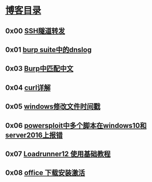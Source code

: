 # [博客目录](https://runshell.github.io)

## 0x00 [SSH隧道转发](https://runshell.github.io/docs/SSH%E9%9A%A7%E9%81%93%E8%BD%AC%E5%8F%91.html)

## 0x01 [burp suite中的dnslog](https://runshell.github.io/docs/burp%20suite%e4%b8%ad%e7%9a%84dnslog.html)

## 0x03 [Burp中匹配中文](https://runshell.github.io/docs/Burp%e4%b8%ad%e5%8c%b9%e9%85%8d%e4%b8%ad%e6%96%87.html)

## 0x04 [curl详解](https://runshell.github.io/docs/curl%e8%af%a6%e8%a7%a3.html)

## 0x05 [windows修改文件时间戳](https://runshell.github.io/docs/windows%e4%bf%ae%e6%94%b9%e6%96%87%e4%bb%b6%e6%97%b6%e9%97%b4%e6%88%b3.html)

## 0x06 [powersploit中多个脚本在windows10和server2016上报错](https://runshell.github.io/docs/powersploit%e4%b8%ad%e5%a4%9a%e4%b8%aa%e8%84%9a%e6%9c%ac%e5%9c%a8windows10%e5%92%8cserver2016%e4%b8%8a%e6%8a%a5%e9%94%99.html)

## 0x07 [Loadrunner12 使用基础教程](https://runshell.github.io/docs/Loadrunner12%20%E4%BD%BF%E7%94%A8%E5%9F%BA%E7%A1%80%E6%95%99%E7%A8%8B.html)

## 0x08 [office 下载安装激活](https://runshell.github.io/docs/office+%e4%b8%8b%e8%bd%bd%e5%ae%89%e8%a3%85%e6%bf%80%e6%b4%bb.html)
